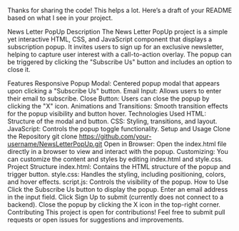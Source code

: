 
Thanks for sharing the code! This helps a lot. Here’s a draft of your README based on what I see in your project.

News Letter PopUp
Description
The News Letter PopUp project is a simple yet interactive HTML, CSS, and JavaScript component that displays a subscription popup. It invites users to sign up for an exclusive newsletter, helping to capture user interest with a call-to-action overlay. The popup can be triggered by clicking the "Subscribe Us" button and includes an option to close it.

Features
Responsive Popup Modal: Centered popup modal that appears upon clicking a "Subscribe Us" button.
Email Input: Allows users to enter their email to subscribe.
Close Button: Users can close the popup by clicking the "X" icon.
Animations and Transitions: Smooth transition effects for the popup visibility and button hover.
Technologies Used
HTML: Structure of the modal and button.
CSS: Styling, transitions, and layout.
JavaScript: Controls the popup toggle functionality.
Setup and Usage
Clone the Repository git clone https://github.com/your-username/NewsLetterPopUp.git
Open in Browser: Open the index.html file directly in a browser to view and interact with the popup.
Customizing: You can customize the content and styles by editing index.html and style.css.
Project Structure
index.html: Contains the HTML structure of the popup and trigger button.
style.css: Handles the styling, including positioning, colors, and hover effects.
script.js: Controls the visibility of the popup.
How to Use
Click the Subscribe Us button to display the popup.
Enter an email address in the input field.
Click Sign Up to submit (currently does not connect to a backend).
Close the popup by clicking the X icon in the top-right corner.
Contributing
This project is open for contributions! Feel free to submit pull requests or open issues for suggestions and improvements.
